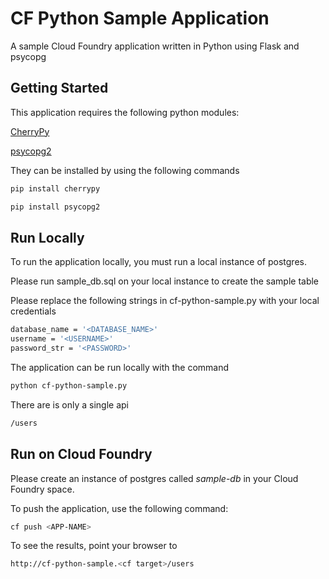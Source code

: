 # CF Python Sample Application
A sample Cloud Foundry application written in Python using Flask and psycopg

## Getting Started
This application requires the following python modules:

[CherryPy](http://docs.cherrypy.org/)

[psycopg2](http://initd.org/psycopg/)

They can be installed by using the following commands

```bash
pip install cherrypy

pip install psycopg2
```

## Run Locally
To run the application locally, you must run a local instance of postgres.

Please run sample_db.sql on your local instance to create the sample table

Please replace the following strings in cf-python-sample.py with your local credentials

```bash
database_name = '<DATABASE_NAME>'
username = '<USERNAME>'
password_str = '<PASSWORD>'
```

The application can be run locally with the command

```bash
python cf-python-sample.py
```

There are is only a single api

```bash
/users
```

## Run on Cloud Foundry
Please create an instance of postgres called *sample-db* in your Cloud Foundry space.

To push the application, use the following command:

```bash
cf push <APP-NAME>
```

To see the results, point your browser to
```bash
http://cf-python-sample.<cf target>/users
```
